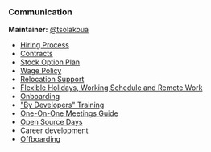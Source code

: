 ### Communication

**Maintainer:** [@tsolakoua](https://github.com/tsolakoua)

* [Hiring Process](hiring_process.md)
* [Contracts](contract.md)
* [Stock Option Plan](esop.md)
* [Wage Policy](wage_policy.md)
* [Relocation Support](relocation_expenses.md)
* [Flexible Holidays, Working Schedule and Remote Work](flexible_holidays_working_schedule_remote_work.md)
* [Onboarding](onboarding)
* ["By Developers" Training](by-developers-training/README.md)
* [One-On-One Meetings Guide](one_on_one_guide.md)
* [Open Source Days](open_source_days.md)
* Career development
* [Offboarding](offboarding.md)
